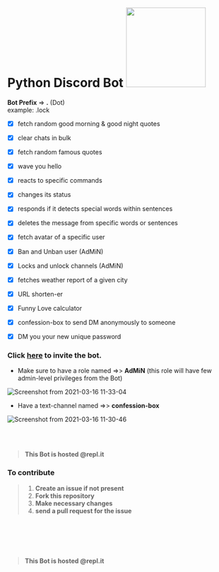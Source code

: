 # Python Discord Bot <img src="https://user-images.githubusercontent.com/54489090/111270152-82384500-8655-11eb-8404-aa6644095a88.png" width="180" />


<!-- 
https://user-images.githubusercontent.com/54489090/111266423-87df5c00-8650-11eb-9f3c-be3a8f545745.png
https://user-images.githubusercontent.com/54489090/111267354-d5a89400-8651-11eb-9104-b86631e923e4.png  
https://user-images.githubusercontent.com/54489090/111269020-0f7a9a00-8654-11eb-9e85-51356aac4555.png 
https://user-images.githubusercontent.com/54489090/111269644-e4dd1100-8654-11eb-935d-c066513d0aeb.png
-->




**Bot Prefix** => **.** (Dot)
<br>
example: .lock
</br>
- [x] fetch random good morning & good night quotes
 

- [X] clear chats in bulk
 

- [X] fetch random famous quotes
 

- [X] wave you hello
 

- [X] reacts to specific commands
 

- [X] changes its status
 

- [X] responds if it detects special words within sentences
 

- [X] deletes the message from specific words or sentences
 

- [X] fetch avatar of a specific user
 

- [X] Ban and Unban user (AdMiN)
 

- [X] Locks and unlock channels (AdMiN)
 

- [X] fetches weather report of a given city
 

- [X] URL shorten-er
 

- [X] Funny Love calculator
 

- [X] confession-box to send DM anonymously to someone


- [X] DM you your new unique password 
 

### Click [here](https://discord.com/oauth2/authorize?client_id=803117467609071667&permissions=8&scope=bot) to invite the bot.

- Make sure to have a role named =>> **AdMiN** (this role will have few admin-level privileges from the Bot)

![Screenshot from 2021-03-16 11-33-04](https://user-images.githubusercontent.com/54489090/111263177-6e87e100-864b-11eb-900a-4e4af0320662.png)


- Have a text-channel named =>> **confession-box**


![Screenshot from 2021-03-16 11-30-46](https://user-images.githubusercontent.com/54489090/111263046-37193480-864b-11eb-9713-36878cbc6880.png)

 <br>
 </br>
 
> **This Bot is hosted @repl.it** 

### To contribute 

> 1. **Create an issue if not present** 
> 2. **Fork this repository** 
> 3. **Make necessary changes**
> 4. **send a pull request for the issue**

 <br>
 </br>
  <br>
 </br>
 
> **This Bot is hosted @repl.it** 
